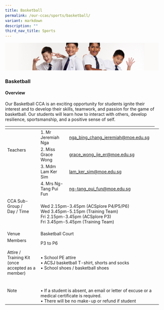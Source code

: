 ```yaml
---
title: Basketball
permalink: /our-ccas/sports/basketball/
variant: markdown
description: ""
third_nav_title: Sports
---
```

![](/images/Sub-banner2.jpg)

### Basketball

#### Overview

Our Basketball CCA is an exciting opportunity for students ignite their interest and to develop their skills, teamwork, and passion for the game of basketball. Our students will learn how to interact with others, develop resilience, sportsmanship, and a positive sense of self.

<table><thead><tr><th></th><th></th><th></th></tr></thead><tbody><tr><td rowspan="5">Teachers<br><br><br><br><br><br></td><td>1. Mr Jeremiah Nga</td><td><a href="mailto:nga_bing_chang_jeremiah@moe.edu.sg">nga_bing_chang_jeremiah@moe.edu.sg</a></td></tr><tr><td>2. Miss Grace Wong   </td><td><a href="mailto:grace_wong_jie_er@moe.edu.sg">grace_wong_jie_er@moe.edu.sg</a></td></tr><tr><td>3. Mdm Lam Ker Sim </td><td><a href="mailto:lam_ker_sim@moe.edu.sg">lam_ker_sim@moe.edu.sg</a></td></tr><tr><td>4. Mrs Ng-Tang Pui Fun</td><td><a href="mailto:ng-tang_pui_fun@moe.edu.sg">ng-tang_pui_fun@moe.edu.sg</a></td></tr><tr></tr><tr><td>CCA Sub-Group /<br>Day / Time<br><br><br><br> </td><td colspan="2">Wed 2.15pm-3.45pm (ACSplore P4/P5/P6)<br>Wed 3.45pm-5.15pm (Training Team)<br>Fri 2.15pm-3.45pm (ACSplore P3)<br>Fri 3.45pm-5.45pm (Training Team)</td></tr><tr><td>Venue</td><td colspan="2">Basketball Court</td></tr><tr><td>Members<br><br></td><td colspan="2">P3 to P6</td></tr><tr><td>Attire / Training Kit (once accepted as a member)<br><br><br></td><td colspan="2">• School PE attire<br>• ACSJ basketball T-shirt, shorts and socks<br>• School shoes / basketball shoes<br><br><br></td><td></td></tr><tr><td>Note<br><br><br></td><td colspan="2">• If a student is absent, an email or letter of excuse or a medical certificate is required.<br>• There will be no make-up or refund if student </td></tr></tbody></table>